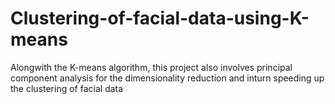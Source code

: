 # Clustering-of-facial-data-using-K-means
Alongwith the K-means algorithm, this project also involves principal component analysis for the dimensionality reduction and inturn speeding up the clustering of facial data
